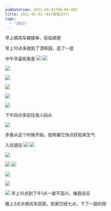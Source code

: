 ```yaml
---
pubDatetime: 2021-05-01T00:00:00Z
title: 2021-05-01－02(顺德之行)
tags:
  - "2021"
---
```


早上顺风车被接单，前往顺德


早上10点多就到了清晖园，逛了一逛

中午华盖街美食
![](../../img/6904315-bb7194861a8843e6.jpg)
![](../../img/6904315-9bffbcb9f65c5125.jpg)

![](../../img/6904315-b7ad09d2eb306d1a.jpg)

![](../../img/6904315-1e99173bb6c37511.jpg)

![](../../img/6904315-60e490d9a20a4cab.jpg)

![](../../img/6904315-65e7db677bce0764.jpg)

![](../../img/6904315-844f26d9dde5fad2.jpg)


下午四点多前往渔人码头

![](../../img/6904315-bfb0a829a4caacf9.jpg)

矛盾从这个时候开始，拍照催它快点好起来生气

入住酒店
![](../../img/6904315-65c24e0073d3c42d.jpg)
![](../../img/6904315-eceac9f86efc1ce9.jpg)

![](../../img/6904315-2ddb4afa7a5e09d2.jpg)


![](../../img/6904315-cb17a3048e594e4b.jpg)
![](../../img/6904315-fd5203a184bbd8f8.jpg)

![](../../img/6904315-49f0be8cf885f717.jpg)

![](../../img/6904315-f1e4415e3a3538e4.jpg)

![](../../img/6904315-e08ea66d028fecc5.jpg)
早上10点到下午1点一直不高兴，催我去买

晚上3点半顺风车回家。到家已经七点，下了一路的雨

